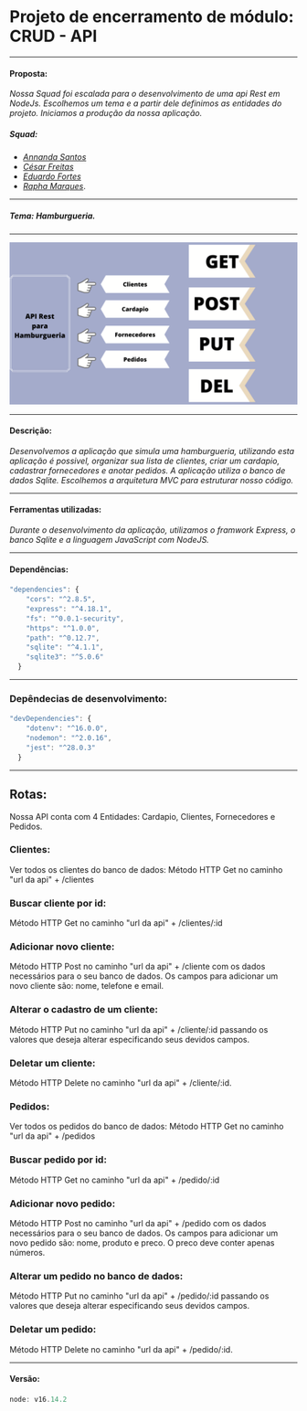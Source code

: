 # Projeto de encerramento de módulo: CRUD - API #
____
#### Proposta:
 *Nossa Squad foi escalada para o desenvolvimento de uma api Rest em NodeJs. Escolhemos um tema e a partir dele definimos as entidades do projeto. Iniciamos a produção da nossa aplicação.*

##### Squad: 

- _[Annanda Santos](https://github.com/asnts)_
- _[César Freitas](https://github.com/cesarfreitax)_
- _[Eduardo Fortes](https://github.com/EduardoF0rtes)_ 
- _[Rapha Marques](https://github.com/raphhaelm)_.
____
##### Tema: *Hamburgueria*.

____
![apresentacao](./src/utils/2.png)

___
#### Descrição:
*Desenvolvemos a aplicação que simula uma hamburgueria, utilizando esta aplicação é possivel, organizar sua lista de clientes, criar um cardapio, cadastrar fornecedores e anotar pedidos.
A aplicação utiliza o banco de dados Sqlite.
Escolhemos a arquitetura MVC para estruturar nosso código.*
____
#### Ferramentas utilizadas:
*Durante o desenvolvimento da aplicação, utilizamos o framwork Express, o banco Sqlite e a linguagem JavaScript com NodeJS.*
____
#### Dependências:
```js
"dependencies": {
    "cors": "^2.8.5",
    "express": "^4.18.1",
    "fs": "^0.0.1-security",
    "https": "^1.0.0",
    "path": "^0.12.7",
    "sqlite": "^4.1.1",
    "sqlite3": "^5.0.6"
  }
```
____
### Depêndecias de desenvolvimento:
```js 
"devDependencies": {
    "dotenv": "^16.0.0",
    "nodemon": "^2.0.16",
    "jest": "^28.0.3"
  }
  ```
____
## Rotas:

Nossa API conta com 4 Entidades: Cardapio, Clientes, Fornecedores e Pedidos.

### Clientes:
Ver todos os clientes do banco de dados:
Método HTTP Get no caminho "url da api" + /clientes


### Buscar cliente por id: ###
Método HTTP Get no caminho "url da api" + /clientes/:id



### Adicionar novo cliente: 
Método HTTP Post no caminho "url da api" + /cliente com os dados necessários para o seu banco de dados. Os campos para adicionar um novo cliente são: nome, telefone e email.


### Alterar o cadastro de um cliente: 
Método HTTP Put no caminho "url da api" + /cliente/:id passando os valores que deseja alterar especificando seus devidos campos.


### Deletar um cliente: 
Método HTTP Delete no caminho "url da api" + /cliente/:id.


### Pedidos: 
Ver todos os pedidos do banco de dados:
Método HTTP Get no caminho "url da api" + /pedidos


### Buscar pedido por id: 
Método HTTP Get no caminho "url da api" + /pedido/:id



### Adicionar novo pedido: 
Método HTTP Post no caminho "url da api" + /pedido com os dados necessários para o seu banco de dados. Os campos para adicionar um novo pedido são: nome, produto e preco. O preco deve conter apenas números.


### Alterar um pedido no banco de dados: 
Método HTTP Put no caminho "url da api" + /pedido/:id passando os valores que deseja alterar especificando seus devidos campos.


### Deletar um pedido: 
Método HTTP Delete no caminho "url da api" + /pedido/:id.

____
#### Versão:
```js 
node: v16.14.2

 ```